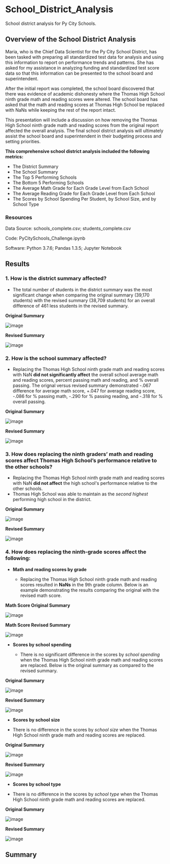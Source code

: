 # School_District_Analysis
School district analysis for Py City Schools.
## Overview of the School District Analysis
Maria, who is the Chief Data Scientist for the Py City School District, has been tasked with preparing all standardized test data for analysis and using this information to report on performance trends and patterns.  She has asked for my assistance in analyzing funding and standardized test score data so that this information can be presented to the school board and superintendent.

After the initial report was completed, the school board discovered that there was evidence of academic dishonesty where the Thomas High School ninth grade math and reading scores were altered.  The school board has asked that the math and reading scores at Thomas High School be replaced with NaNs while keeping the rest of the report intact.

This presentation will include a discussion on how removing the Thomas High School ninth grade math and reading scores from the original report affected the overall analysis.  The final school district analysis will ultimately assist the school board and superintendent in their budgeting process and setting priorities.

**This comprehensive school district analysis included the following metrics:**
* The District Summary
* The School Summary
* The Top 5 Performing Schools
* The Bottom 5 Performing Schools
* The Average Math Grade for Each Grade Level from Each School
* The Average Reading Grade for Each Grade Level from Each School
* The Scores by School Spending Per Student, by School Size, and by School Type

### Resources
Data Source: schools_complete.csv; students_complete.csv

Code: PyCitySchools_Challenge.ipynb

Software: Python 3.7.6; Pandas 1.3.5; Jupyter Notebook

## Results
### 1. How is the district summary affected?

* The total number of students in the district summary was the most significant change when comparing the original summary (39,170 students) with the revised summary (38,709 students) for an overall difference of 461 less students in the revised summary.

**Original Summary**

![image](https://user-images.githubusercontent.com/94148420/149853397-4fd8688f-de5a-441b-8540-28b8960f2be7.png)

**Revised Summary**

![image](https://user-images.githubusercontent.com/94148420/149853463-2ba11d93-733e-4cf6-97e5-b771e7822f4b.png)

### 2. How is the school summary affected?

* Replacing the Thomas High School ninth grade math and reading scores with NaN **did not significantly affect** the overall school average math and reading scores, percent passing math and reading, and % overall passing.  The orignal versus revised summary demonstrated -.067 difference for average math score, +.047 for average reading score, -.086 for % passing math, -.290 for % passing reading, and -.318 for % overall passing.

**Original Summary**

![image](https://user-images.githubusercontent.com/94148420/149846913-b5b0520e-b500-49d3-8cb3-7b1ace53ffe9.png)

**Revised Summary**

![image](https://user-images.githubusercontent.com/94148420/149846637-48659107-28de-456e-83c0-cd2ab818a7b3.png)

### 3. How does replacing the ninth graders’ math and reading scores affect Thomas High School’s performance relative to the other schools?

* Replacing the Thomas High School ninth grade math and reading scores with NaN **did not affect** the high school's performance relative to the other schools.
* Thomas High School was able to maintain as the *second highest* performing high school in the district.

**Original Summary**

![image](https://user-images.githubusercontent.com/94148420/149853162-8fe9876c-682b-4a4e-9df5-ca26fc8df874.png)

**Revised Summary**

![image](https://user-images.githubusercontent.com/94148420/149853111-69c11df2-3841-4eb8-b682-42325f11c3d2.png)

### 4. How does replacing the ninth-grade scores affect the following:

* **Math and reading scores by grade**

  * Replacing the Thomas High School ninth grade math and reading scores resulted in **NaNs** in the 9th grade column.  Below is an example demonstrating the results comparing the original with the revised math score. 

**Math Score Original Summary**

![image](https://user-images.githubusercontent.com/94148420/149852807-3675e2a7-3ce4-49fb-93d7-627decd2adc0.png)

**Math Score Revised Summary**

![image](https://user-images.githubusercontent.com/94148420/149852911-73fa9b59-fa13-41ed-b9a2-6c8f35fdee5f.png)


* **Scores by school spending**

  * There is no significant difference in the scores by *school spending* when the Thomas High School ninth grade math and reading scores are replaced.  Below is the original summary as compared to the revised summary.

**Original Summary**

![image](https://user-images.githubusercontent.com/94148420/149854294-34558033-c8fb-47b0-b495-bbd54cea41b0.png)

**Revised Summary**

![image](https://user-images.githubusercontent.com/94148420/149852583-495ddcfa-7a63-4b3b-b5a5-524da1e200af.png)

* **Scores by school size**

 * There is no difference in the scores by *school size* when the Thomas High School ninth grade math and reading scores are replaced.

**Original Summary**

![image](https://user-images.githubusercontent.com/94148420/149854099-f9ceb319-6fb6-4c8f-ba6e-97029c240810.png)

**Revised Summary**

![image](https://user-images.githubusercontent.com/94148420/149854026-743f3b70-90d8-4ad8-93a7-4c8b03cf6a5f.png)

* **Scores by school type**

 * There is no difference in the scores by *school type* when the Thomas High School ninth grade math and reading scores are replaced.

**Original Summary**

![image](https://user-images.githubusercontent.com/94148420/149854567-c380fb65-d9b4-4f54-9064-0d012d6e7c74.png)

**Revised Summary**

![image](https://user-images.githubusercontent.com/94148420/149854623-71ee3305-bf4e-4492-a5d0-eac10285c7db.png)

## Summary
